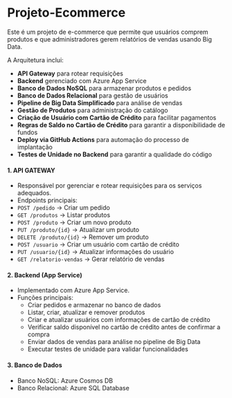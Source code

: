 # Projeto-Ecommerce

Este é um projeto de e-commerce que permite que usuários comprem produtos e que administradores gerem relatórios de vendas usando Big Data.

A Arquitetura inclui:
- **API Gateway** para rotear requisições
- **Backend** gerenciado com Azure App Service
- **Banco de Dados NoSQL** para armazenar produtos e pedidos
- **Banco de Dados Relacional** para gestão de usuários
- **Pipeline de Big Data Simplificado** para análise de vendas
- **Gestão de Produtos** para administração do catálogo
- **Criação de Usuário com Cartão de Crédito** para facilitar pagamentos
- **Regras de Saldo no Cartão de Crédito** para garantir a disponibilidade de fundos
- **Deploy via GitHub Actions** para automação do processo de implantação
- **Testes de Unidade no Backend** para garantir a qualidade do código

#### 1. API GATEWAY
- Responsável por gerenciar e rotear requisições para os serviços adequados.
- Endpoints principais:
 - `POST /pedido` → Criar um pedido
 - `GET /produtos` → Listar produtos
 - `POST /produto` → Criar um novo produto
 - `PUT /produto/{id}` → Atualizar um produto
 - `DELETE /produto/{id}` → Remover um produto
 - `POST /usuario` → Criar um usuário com cartão de crédito
 - `PUT /usuario/{id}` → Atualizar informações do usuário
 - `GET /relatorio-vendas` → Gerar relatório de vendas

#### 2. Backend (App Service)
- Implementado com Azure App Service.
- Funções principais:
  - Criar pedidos e armazenar no banco de dados
  - Listar, criar, atualizar e remover produtos
  - Criar e atualizar usuários com informações de cartão de crédito
  - Verificar saldo disponível no cartão de crédito antes de confirmar a compra
  - Enviar dados de vendas para análise no pipeline de Big Data
  - Executar testes de unidade para validar funcionalidades

#### 3. Banco de Dados
- Banco NoSQL: Azure Cosmos DB
- Banco Relacional: Azure SQL Database
